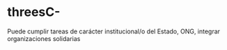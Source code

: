 # threesC-
Puede cumplir tareas de carácter institucional/o  del Estado, ONG, integrar organizaciones solidarias

